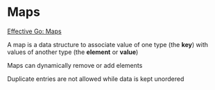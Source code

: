 # Maps

[Effective Go: Maps](https://go.dev/doc/effective_go#maps)

A map is a data structure to associate value of one type (the **key**) with
values of another type (the **element** or **value**)

Maps can dynamically remove or add elements

Duplicate entries are not allowed while data is kept unordered
